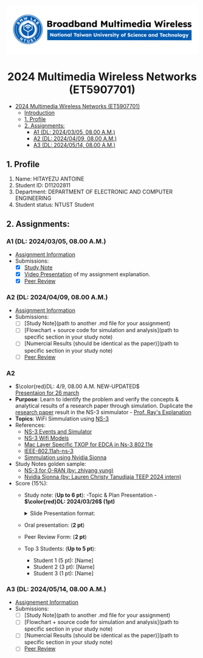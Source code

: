 ![](./assets/lab-logo.jpg)

# <center> 2024 Multimedia Wireless Networks (ET5907701) </center>

- [ 2024 Multimedia Wireless Networks (ET5907701) ](#-2024-multimedia-wireless-networks-et5907701-)
  - [Introduction](#introduction)
  - [1. Profile](#1-profile)
  - [2. Assignments:](#2-assignments)
    - [A1 (DL: 2024/03/05, 08.00 A.M.)](#a1-dl-20240305-0800-am)
    - [A2 (DL: 2024/04/09, 08.00 A.M.)](#a2-dl-20240409-0800-am)
    - [A3 (DL: 2024/05/14, 08.00 A.M.)](#a3-dl-20240514-0800-am)


## 1. Profile
1. Name: HITAYEZU ANTOINE
2. Student ID: D11202811
3. Department: DEPARTMENT OF ELECTRONIC AND COMPUTER ENGINEERING
4. Student status: NTUST Student

## 2. Assignments:

### A1 (DL: 2024/03/05, 08.00 A.M.)
- [Assignment Information](https://github.com/bmw-ece-ntust/multimedia-wireless-network?tab=readme-ov-file#a1-deadline-35-0800-am)
- Submissions:
  - [X] [Study Note](https://github.com/bmw-ece-ntust/multimedia-wireless-network/blob/2024-D11202811-Hitayezu-Antoine/2024%20D11202811%20HITAYEZU%20ANTOINE%20ASSIGNEMT1.md)
  - [X] [Video Presentation](https://youtu.be/jULd4Gjr9oU) of my assignment explanation.
  - [X] [Peer Review](https://forms.gle/tPVAdfAc4hBiUtg88)

### A2 (DL: 2024/04/09, 08.00 A.M.)
- [Assignment Information](https://github.com/bmw-ece-ntust/multimedia-wireless-network?tab=readme-ov-file#a2-deadline-49-0800-am)
- Submissions:
  - [ ] [Study Note](path to another .md file for your assignment)
  - [ ] [Flowchart + source code for simulation and analysis](path to specific section in your study note)
  - [ ] [Numercial Results (should be identical as the paper)](path to specific section in your study note)
  - [ ] [Peer Review](https://forms.gle/njd22Apu7ZGTbKzJ7)

### A2
- $\color{red}DL: 4/9, 08.00 A.M. NEW-UPDATED$ </detail><summary>[Presentaion for 26 march](https://github.com/bmw-ece-ntust/multimedia-wireless-network/blob/2024-D11202811-Hitayezu-Antoine/ANTOINE%20PRESENTATION%20MULTIMEDIA%20A2%20updated.pptx)</summary></detail>
- **Purpose**: Learn to identify the problem and verify the concepts & analytical results of a research paper through simulation. Duplicate the [research paper](https://ieeexplore.ieee.org/document/1265851) result in the NS-3 simmulator - [Prof. Ray's Explanation](https://youtu.be/atdoOPE1iYM?feature=shared&t=3053)
- **Topics**: WiFi Simmulation using [NS-3](https://www.nsnam.org/docs/models/html/wifi.html)
- References:
    - [NS-3 Events and Simulator](https://www.nsnam.org/docs/manual/html/events.html)
    - [NS-3 Wifi Models](https://www.nsnam.org/docs/release/3.8/doxygen/group___wifi.html)
    - [Mac Layer Specific TXOP for EDCA in Ns-3 802.11e](https://copyprogramming.com/howto/ns-3-802-11e-edca-txop-specific-mac-layer)
    - [IEEE-802.11ah-ns-3](https://github.com/imec-idlab/IEEE-802.11ah-ns-3/blob/master/src/wifi/doc/source/wifi-design.rst)
    - [Simmulation using Nvidia Sionna](https://colab.research.google.com/github/NVlabs/diff-rt/blob/master/Learning_Materials.ipynb#scrollTo=011479da)
- Study Notes golden sample:
    - [NS-3 for O-RAN (by: zhiyang yung)](https://hackmd.io/@2xIzdkQiS9K3Pfrv6tVEtA/S1LpzA51p)
    - [Nvidia Sionna (by: Lauren Christy Tanudjaja TEEP 2024 intern)](https://github.com/bmw-ece-ntust/internship/blob/2024-TEEP-11-Lauren/Study%20notes/RSSI_Heatmap(SionnaRT).md)
- Score (15%):
    - Study note: (**Up to 6 pt**):
      -Topic & Plan Presentation - **$\color{red}DL: 2024/03/26$ (1pt)**
        <details><summary>Slide Presentation format:</summary>  
          
          - Slide 0: Name
          - Slide 1: List their weekly plan (deliverable/week)
          - Slide 2: Briefly summarize the reference they have studied
          - Slide 3: List the pending issues and possible solutions
          -[Presentaion for 26 march](https://github.com/bmw-ece-ntust/multimedia-wireless-network/blob/2024-D11202811-Hitayezu-Antoine/ANTOINE%20PRESENTATION%20MULTIMEDIA%20A2%20updated.pptx)</detail>   
      <detail>
      -[]Midterm Progress Report Presentation  - **$\color{red}DL: 2024/04/02$ (1pt)**
      -[]Flowchart + source code for analysis: (**2 pt**)
      -[]Numercial Results (should be identical as the paper): (**2 pt**)</detail>
    - Oral presentation: (**2 pt**)
    - Peer Review Form: (**2 pt**)
    - Top 3 Students: (**Up to 5 pt**):
      - Student 1 (5 pt): [Name]
      - Student 2 (3 pt): [Name]
      - Student 3 (1 pt): [Name]


### A3 (DL: 2024/05/14, 08.00 A.M.)
- [Assignement Information](https://github.com/bmw-ece-ntust/multimedia-wireless-network?tab=readme-ov-file#a3-deadline-514-0800-am)
- Submissions:
  - [ ] [Study Note](path to another .md file for your assignment)
  - [ ] [Flowchart + source code for simulation and analysis](path to specific section in your study note)
  - [ ] [Numercial Results (should be identical as the paper)](path to specific section in your study note)
  - [ ] [Peer Review](https://forms.gle/yVtjYqxZyRgcjbeE8)
